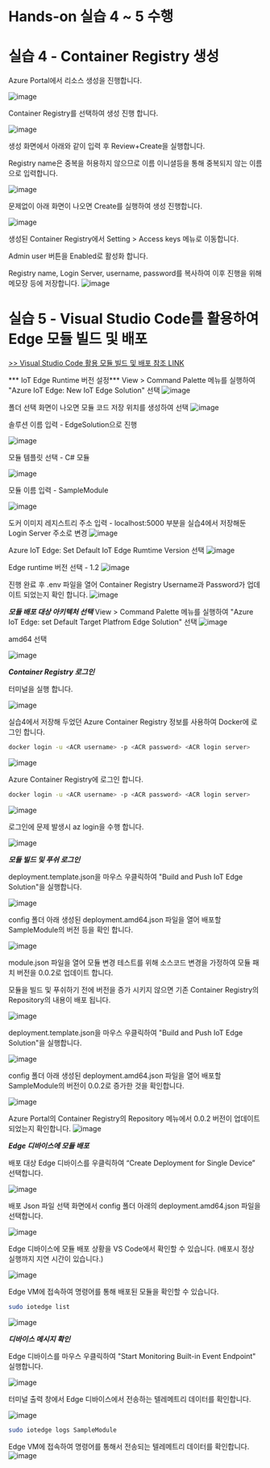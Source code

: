 # Hands-on 실습 4 ~ 5 수행
# 실습 4 - Container Registry 생성
Azure Portal에서 리소스 생성을 진행합니다.

![image](https://user-images.githubusercontent.com/14192817/139304897-7b9da569-2b93-447e-b1a1-376994bc1693.png)

Container Registry를 선택하여 생성 진행 합니다.

![image](https://user-images.githubusercontent.com/14192817/139304856-8a50c553-2e40-4f3e-8215-6ccf58fcd9ef.png)

생성 화면에서 아래와 같이 입력 후 Review+Create을 실행합니다.

Registry name은 중복을 허용하지 않으므로 이름 이니셜등을 통해 중복되지 않는 이름으로 입력합니다.

![image](https://user-images.githubusercontent.com/14192817/139305000-612e5cda-0d09-4900-aaaf-eaca5ca37bea.png)

문제없이 아래 화면이 나오면 Create를 실행하여 생성 진행합니다.

![image](https://user-images.githubusercontent.com/14192817/139305178-953c16b3-c63c-4b7a-9e87-431ee8c4c1a4.png)

생성된 Container Registry에서 Setting > Access keys 메뉴로 이동합니다.

Admin user 버튼을 Enabled로 활성화 합니다.

Registry name, Login Server, username, password를 복사하여 이후 진행을 위해 메모장 등에 저장합니다.
![image](https://user-images.githubusercontent.com/14192817/139305379-79f01811-b73a-40cb-829c-a6ff35ec6874.png)


# 실습 5 - Visual Studio Code를 활용하여 Edge 모듈 빌드 및 배포
[>> Visual Studio Code 활용 모듈 빌드 및 배포 참조 LINK](https://docs.microsoft.com/ko-kr/azure/iot-edge/tutorial-develop-for-linux?view=iotedge-2020-11#set-up-vs-code-and-tools)

*** IoT Edge Runtime 버전 설정***
View > Command Palette 메뉴를 실행하여 "Azure IoT Edge: New IoT Edge Solution" 선택
![image](https://user-images.githubusercontent.com/14192817/139306052-352ed5c0-8682-4662-9da0-a930ad4584a4.png)

폴더 선택 화면이 나오면 모듈 코드 저장 위치를 생성하여 선택
![image](https://user-images.githubusercontent.com/14192817/139306503-67f4759b-097d-4777-b35d-fe0d882031cd.png)

솔루션 이름 입력 - EdgeSolution으로 진행

![image](https://user-images.githubusercontent.com/14192817/139306534-bf4ac014-2145-4603-983e-bf2f17e01a60.png)

모듈 템플릿 선택 - C# 모듈

![image](https://user-images.githubusercontent.com/14192817/139306637-faae9446-ae65-47d7-825f-3b1955f8b76f.png)

모듈 이름 입력 - SampleModule

![image](https://user-images.githubusercontent.com/14192817/139306695-b0a82987-166f-4c1e-9378-007e8dc76b54.png)

도커 이미지 레지스트리 주소 입력 - localhost:5000 부분을 실습4에서 저장해둔 Login Server 주소로 변경
![image](https://user-images.githubusercontent.com/14192817/139306795-00f3d782-ebb3-4f4a-b4c0-fa59d2553ac9.png)

Azure IoT Edge: Set Default IoT Edge Rumtime Version 선택
![image](https://user-images.githubusercontent.com/14192817/139306966-aa018d63-6b0e-4b55-858c-cf9b25372ffb.png)

Edge runtime 버전 선택 - 1.2
![image](https://user-images.githubusercontent.com/14192817/139307237-d6d1f7f2-8eb9-4cf2-936b-febf79a26b9d.png)

진행 완료 후 .env 파일을 열어 Container Registry Username과 Password가 업데이트 되었는지 확인 합니다.
![image](https://user-images.githubusercontent.com/14192817/139307323-3777d53e-287b-47ea-920c-55609767a1d0.png)

***모듈 배포 대상 아키텍처 선택***
View > Command Palette 메뉴를 실행하여 "Azure IoT Edge: set Default Target Platfrom Edge Solution" 선택
![image](https://user-images.githubusercontent.com/14192817/139307597-8db0df62-4ce7-4439-ab7a-ae0abf8e1d1a.png)

amd64 선택

![image](https://user-images.githubusercontent.com/14192817/139307683-b6390720-4057-4013-a485-1e6afac02c49.png)

***Container Registry 로그인***

터미널을 실행 합니다.

![image](https://user-images.githubusercontent.com/14192817/139307740-96cff238-6107-46b6-a620-51ef809075b3.png)


실습4에서 저장해 두었던 Azure Container Registry 정보를 사용하여 Docker에 로그인 합니다.
```bash
docker login -u <ACR username> -p <ACR password> <ACR login server>
```
![image](https://user-images.githubusercontent.com/14192817/139308088-68034a7a-688c-4dbe-93f8-0b631e76ed9b.png)

Azure Container Registry에 로그인 합니다.
```bash
docker login -u <ACR username> -p <ACR password> <ACR login server>
```
![image](https://user-images.githubusercontent.com/14192817/139308747-5638680d-98e6-4356-9ea1-3564ffe03030.png)

로그인에 문제 발생시 az login을 수행 합니다.

![image](https://user-images.githubusercontent.com/14192817/139308583-d7a831c2-077c-4cd2-930e-8303a5c4a641.png)


***모듈 빌드 및 푸쉬 로그인***

deployment.template.json을 마우스 우클릭하여 "Build and Push IoT Edge Solution"을 실행합니다.

![image](https://user-images.githubusercontent.com/14192817/139308957-927b4a66-47d7-4e9a-a730-6fa6755d9474.png)

config 폴더 아래 생성된 deployment.amd64.json 파일을 열어 배포할 SampleModule의 버전 등을 확인 합니다.

![image](https://user-images.githubusercontent.com/14192817/139309055-8f8c18bd-b850-4144-9a6f-b2ea6da5c93d.png)

module.json 파일을 열어 모듈 변경 테스트를 위해 소스코드 변경을 가정하여 모듈 패치 버전을 0.0.2로 업데이트 합니다.

모듈을 빌드 및 푸쉬하기 전에 버전을 증가 시키지 않으면 기존 Container Registry의 Repository의 내용이 배포 됩니다.

![image](https://user-images.githubusercontent.com/14192817/139310100-a9dbf2ee-50e5-4db5-b949-fc178d477a1a.png)

deployment.template.json을 마우스 우클릭하여 "Build and Push IoT Edge Solution"을 실행합니다.

![image](https://user-images.githubusercontent.com/14192817/139310184-a244fdb5-c8e5-4d77-a924-662530a005dd.png)

config 폴더 아래 생성된 deployment.amd64.json 파일을 열어 배포할 SampleModule의 버전이 0.0.2로 증가한 것을 확인합니다.

![image](https://user-images.githubusercontent.com/14192817/139310226-d910d529-68d1-447f-90a5-222dbdfbd9dc.png)

Azure Portal의 Container Registry의 Repository 메뉴에서 0.0.2 버전이 업데이트 되었는지 확인합니다.
![image](https://user-images.githubusercontent.com/14192817/139310300-fedea816-81fb-49ba-b080-e96b841e1da4.png)


***Edge 디바이스에 모듈 배포***

배포 대상 Edge 디바이스를 우클릭하여 “Create Deployment for Single Device” 선택합니다.

![image](https://user-images.githubusercontent.com/14192817/139310537-60745e57-08c3-4b85-a553-ca06f9cf278f.png)

배포 Json 파일 선택 화면에서 config 폴더 아래의 deployment.amd64.json 파일을 선택합니다.

![image](https://user-images.githubusercontent.com/14192817/139310577-f6bbe9c9-ba5b-4909-b05f-8172273a8cf7.png)

Edge 디바이스에 모듈 배포 상황을 VS Code에서 확인할 수 있습니다. (배포시 정상 실행까지 지연 시간이 있습니다.)

![image](https://user-images.githubusercontent.com/14192817/139310820-952fefc2-dc50-4468-8464-ffd65185d3e9.png)

Edge VM에 접속하여 명령어를 통해 배포된 모듈을 확인할 수 있습니다.
```bash
sudo iotedge list
```
![image](https://user-images.githubusercontent.com/14192817/139310949-a80761ad-67e8-46d1-830c-d9ce4ce85a45.png)


***디바이스 메시지 확인***

Edge 디바이스를 마우스 우클릭하여 "Start Monitoring Built-in Event Endpoint" 실행합니다.

![image](https://user-images.githubusercontent.com/14192817/139311278-019a4633-d26d-47be-9d12-c9cae5be0059.png)

터미널 출력 창에서 Edge 디바이스에서 전송하는 텔레메트리 데이터를 확인합니다.

![image](https://user-images.githubusercontent.com/14192817/139311399-a4603ad5-a5db-4814-a64a-910734639d41.png)
```bash
sudo iotedge logs SampleModule
```
Edge VM에 접속하여 명령어를 통해서 전송되는 텔레메트리 데이터를 확인합니다.
![image](https://user-images.githubusercontent.com/14192817/139311478-784ffa95-bd56-472a-9530-eaadea2ee2b4.png)
